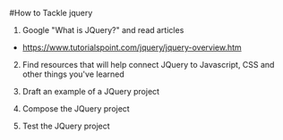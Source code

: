 #How to Tackle jquery

1. Google "What is JQuery?" and read articles
  * https://www.tutorialspoint.com/jquery/jquery-overview.htm


2. Find resources that will help connect JQuery to Javascript, CSS and other things you've learned

3. Draft an example of a JQuery project

4. Compose the JQuery project

5. Test the JQuery project